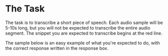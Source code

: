 # The Task

The task is to transcribe a short piece of speech. Each audio sample will be
5-10s long, but you will not be expected to transcribe the entire audio segment.
The snippet you are expected to transcribe begins at the red line.

The sample below is an easy example of what you're expected to do, with the
correct response written in the response box.
